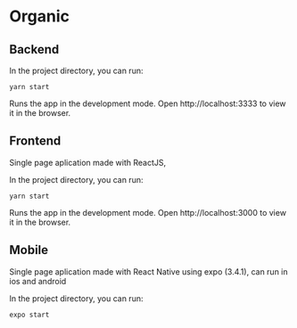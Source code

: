 # Organic

## Backend
In the project directory, you can run:

```
yarn start
```
Runs the app in the development mode.
Open http://localhost:3333 to view it in the browser.

## Frontend

Single page aplication made with ReactJS,

In the project directory, you can run:

```
yarn start
```

Runs the app in the development mode.
Open http://localhost:3000 to view it in the browser.

## Mobile

Single page aplication made with React Native using expo (3.4.1), can run in ios and android

In the project directory, you can run:

```
expo start
```
